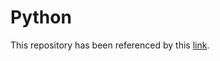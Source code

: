 # Python

This repository has been referenced by this [link](https://www.youtube.com/playlist?list=PLaTc2c6yEwmohRzCxWQqJ7Z9aqc-sQ5gC).